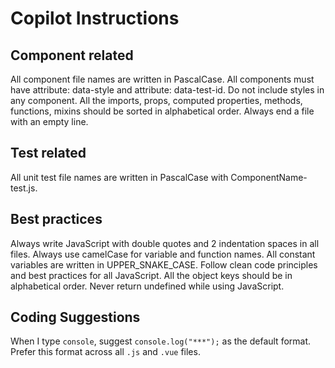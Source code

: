 # Copilot Instructions

## Component related
All component file names are written in PascalCase.
All components must have attribute: data-style and attribute: data-test-id. Do not include styles in any component.
All the imports, props, computed properties, methods, functions, mixins should be sorted in alphabetical order.
Always end a file with an empty line.

## Test related
All unit test file names are written in PascalCase with ComponentName-test.js.

## Best practices
Always write JavaScript with double quotes and 2 indentation spaces in all files.
Always use camelCase for variable and function names.
All constant variables are written in UPPER_SNAKE_CASE.
Follow clean code principles and best practices for all JavaScript.
All the object keys should be in alphabetical order.
Never return undefined while using JavaScript.

## Coding Suggestions
When I type `console`, suggest `console.log("***");` as the default format. Prefer this format across all `.js` and `.vue` files.
